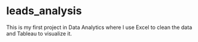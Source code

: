 # leads_analysis
This is my first project in Data Analytics where I use Excel to clean the data and Tableau to visualize it. 
